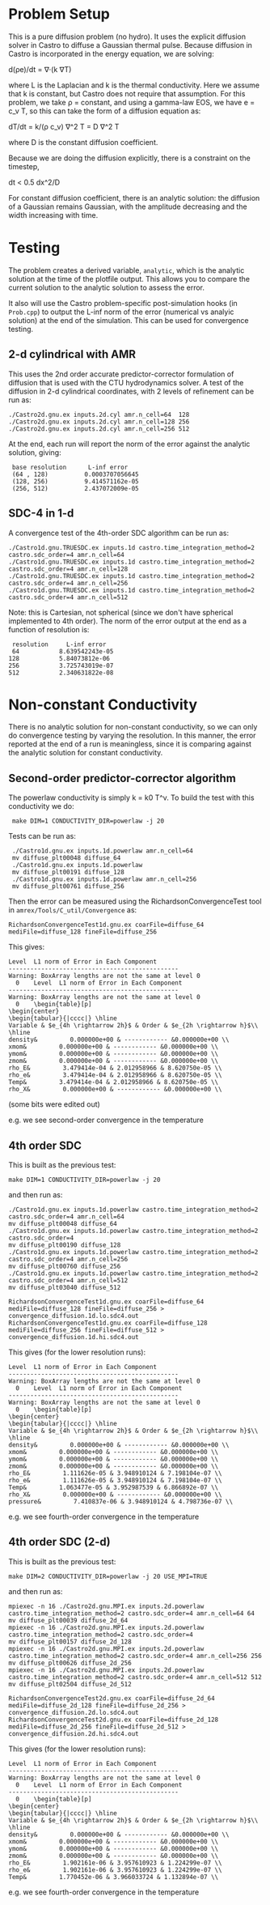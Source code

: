 # Problem Setup

This is a pure diffusion problem (no hydro).  It uses the explicit
diffusion solver in Castro to diffuse a Gaussian thermal pulse.
Because diffusion in Castro is incorporated in the energy equation, we
are solving:

   d(ρe)/dt = ∇·(k ∇T)

where L is the Laplacian and k is the thermal conductivity.  Here we
assume that k is constant, but Castro does not require that
assumption.  For this problem, we take ρ = constant, and using a
gamma-law EOS, we have e = c_v T, so this can take the form of a
diffusion equation as:

dT/dt = k/(ρ c_v) ∇^2 T = D ∇^2 T

where D is the constant diffusion coefficient.

Because we are doing the diffusion explicitly, there is a constraint
on the timestep,

dt < 0.5 dx^2/D

For constant diffusion coefficient, there is an analytic solution: the
diffusion of a Gaussian remains Gaussian, with the amplitude
decreasing and the width increasing with time.


# Testing

The problem creates a derived variable, `analytic`, which is the
analytic solution at the time of the plotfile output.  This allows you
to compare the current solution to the analytic solution to assess the
error.

It also will use the Castro problem-specific post-simulation hooks (in
`Prob.cpp`) to output the L-inf norm of the error (numerical vs
analyic solution) at the end of the simulation.  This can be used
for convergence testing.


## 2-d cylindrical with AMR

This uses the 2nd order accurate predictor-corrector formulation of
diffusion that is used with the CTU hydrodynamics solver.  A test of
the diffusion in 2-d cylindrical coordinates, with 2 levels of
refinement can be run as:

```
./Castro2d.gnu.ex inputs.2d.cyl amr.n_cell=64  128
./Castro2d.gnu.ex inputs.2d.cyl amr.n_cell=128 256
./Castro2d.gnu.ex inputs.2d.cyl amr.n_cell=256 512
```

At the end, each run will report the norm of the error against the
analytic solution, giving:

```
 base resolution      L-inf error
 (64 , 128)          0.0003707056645
 (128, 256)          9.414571162e-05
 (256, 512)          2.437072009e-05
```


## SDC-4 in 1-d

A convergence test of the 4th-order SDC algorithm can be run as:

```
./Castro1d.gnu.TRUESDC.ex inputs.1d castro.time_integration_method=2 castro.sdc_order=4 amr.n_cell=64
./Castro1d.gnu.TRUESDC.ex inputs.1d castro.time_integration_method=2 castro.sdc_order=4 amr.n_cell=128
./Castro1d.gnu.TRUESDC.ex inputs.1d castro.time_integration_method=2 castro.sdc_order=4 amr.n_cell=256
./Castro1d.gnu.TRUESDC.ex inputs.1d castro.time_integration_method=2 castro.sdc_order=4 amr.n_cell=512
```

Note: this is Cartesian, not spherical (since we don't have spherical
implemented to 4th order).  The norm of the error output at the end as
a function of resolution is:

```
 resolution     L-inf error
 64           8.639542243e-05
128           5.84073812e-06
256           3.725743019e-07
512           2.340631822e-08
```


# Non-constant Conductivity

There is no analytic solution for non-constant conductivity, so we can
only do convergence testing by varying the resolution.  In this
manner, the error reported at the end of a run is meaningless, since
it is comparing against the analytic solution for constant
conductivity.


## Second-order predictor-corrector algorithm

The powerlaw conductivity is simply k = k0 T^ν.  To build the test with this
conductivity we do:

```
 make DIM=1 CONDUCTIVITY_DIR=powerlaw -j 20
```

Tests can be run as:

```
 ./Castro1d.gnu.ex inputs.1d.powerlaw amr.n_cell=64
 mv diffuse_plt00048 diffuse_64
 ./Castro1d.gnu.ex inputs.1d.powerlaw
 mv diffuse_plt00191 diffuse_128
 ./Castro1d.gnu.ex inputs.1d.powerlaw amr.n_cell=256
 mv diffuse_plt00761 diffuse_256
```

Then the error can be measured using the RichardsonConvergenceTest
tool in `amrex/Tools/C_util/Convergence` as:

```
RichardsonConvergenceTest1d.gnu.ex coarFile=diffuse_64 mediFile=diffuse_128 fineFile=diffuse_256
```

This gives:

```
Level  L1 norm of Error in Each Component
-----------------------------------------------
Warning: BoxArray lengths are not the same at level 0
  0    Level  L1 norm of Error in Each Component
-----------------------------------------------
Warning: BoxArray lengths are not the same at level 0
  0    \begin{table}[p]
\begin{center}
\begin{tabular}{|cccc|} \hline
Variable & $e_{4h \rightarrow 2h}$ & Order & $e_{2h \rightarrow h}$\\
\hline
density&         0.000000e+00 & ------------ &0.000000e+00 \\
xmom&         0.000000e+00 & ------------ &0.000000e+00 \\
ymom&         0.000000e+00 & ------------ &0.000000e+00 \\
zmom&         0.000000e+00 & ------------ &0.000000e+00 \\
rho_E&         3.479414e-04 & 2.012958966 & 8.620750e-05 \\
rho_e&         3.479414e-04 & 2.012958966 & 8.620750e-05 \\
Temp&         3.479414e-04 & 2.012958966 & 8.620750e-05 \\
rho_X&         0.000000e+00 & ------------ &0.000000e+00 \\
```

(some bits were edited out)

e.g. we see second-order convergence in the temperature


## 4th order SDC

This is built as the previous test:

```
make DIM=1 CONDUCTIVITY_DIR=powerlaw -j 20
```

and then run as:

```
./Castro1d.gnu.ex inputs.1d.powerlaw castro.time_integration_method=2 castro.sdc_order=4 amr.n_cell=64
mv diffuse_plt00048 diffuse_64
./Castro1d.gnu.ex inputs.1d.powerlaw castro.time_integration_method=2 castro.sdc_order=4
mv diffuse_plt00190 diffuse_128
./Castro1d.gnu.ex inputs.1d.powerlaw castro.time_integration_method=2 castro.sdc_order=4 amr.n_cell=256
mv diffuse_plt00760 diffuse_256
./Castro1d.gnu.ex inputs.1d.powerlaw castro.time_integration_method=2 castro.sdc_order=4 amr.n_cell=512
mv diffuse_plt03040 diffuse_512

RichardsonConvergenceTest1d.gnu.ex coarFile=diffuse_64 mediFile=diffuse_128 fineFile=diffuse_256 > convergence_diffusion.1d.lo.sdc4.out
RichardsonConvergenceTest1d.gnu.ex coarFile=diffuse_128 mediFile=diffuse_256 fineFile=diffuse_512 > convergence_diffusion.1d.hi.sdc4.out
```

This gives (for the lower resolution runs):

```
Level  L1 norm of Error in Each Component
-----------------------------------------------
Warning: BoxArray lengths are not the same at level 0
  0    Level  L1 norm of Error in Each Component
-----------------------------------------------
Warning: BoxArray lengths are not the same at level 0
  0    \begin{table}[p]
\begin{center}
\begin{tabular}{|cccc|} \hline
Variable & $e_{4h \rightarrow 2h}$ & Order & $e_{2h \rightarrow h}$\\
\hline
density&         0.000000e+00 & ------------ &0.000000e+00 \\
xmom&         0.000000e+00 & ------------ &0.000000e+00 \\
ymom&         0.000000e+00 & ------------ &0.000000e+00 \\
zmom&         0.000000e+00 & ------------ &0.000000e+00 \\
rho_E&         1.111626e-05 & 3.948910124 & 7.198104e-07 \\
rho_e&         1.111626e-05 & 3.948910124 & 7.198104e-07 \\
Temp&         1.063477e-05 & 3.952987539 & 6.866892e-07 \\
rho_X&         0.000000e+00 & ------------ &0.000000e+00 \\
pressure&         7.410837e-06 & 3.948910124 & 4.798736e-07 \\
```

e.g. we see fourth-order convergence in the temperature


## 4th order SDC (2-d)

This is built as the previous test:

```
make DIM=2 CONDUCTIVITY_DIR=powerlaw -j 20 USE_MPI=TRUE
```

and then run as:

```
mpiexec -n 16 ./Castro2d.gnu.MPI.ex inputs.2d.powerlaw castro.time_integration_method=2 castro.sdc_order=4 amr.n_cell=64 64
mv diffuse_plt00039 diffuse_2d_64
mpiexec -n 16 ./Castro2d.gnu.MPI.ex inputs.2d.powerlaw castro.time_integration_method=2 castro.sdc_order=4
mv diffuse_plt00157 diffuse_2d_128
mpiexec -n 16 ./Castro2d.gnu.MPI.ex inputs.2d.powerlaw castro.time_integration_method=2 castro.sdc_order=4 amr.n_cell=256 256
mv diffuse_plt00626 diffuse_2d_256
mpiexec -n 16 ./Castro2d.gnu.MPI.ex inputs.2d.powerlaw castro.time_integration_method=2 castro.sdc_order=4 amr.n_cell=512 512
mv diffuse_plt02504 diffuse_2d_512

RichardsonConvergenceTest2d.gnu.ex coarFile=diffuse_2d_64 mediFile=diffuse_2d_128 fineFile=diffuse_2d_256 > convergence_diffusion.2d.lo.sdc4.out
RichardsonConvergenceTest2d.gnu.ex coarFile=diffuse_2d_128 mediFile=diffuse_2d_256 fineFile=diffuse_2d_512 > convergence_diffusion.2d.hi.sdc4.out
```

This gives (for the lower resolution runs):

```
Level  L1 norm of Error in Each Component
-----------------------------------------------
Warning: BoxArray lengths are not the same at level 0
  0    Level  L1 norm of Error in Each Component
-----------------------------------------------
  0    \begin{table}[p]
\begin{center}
\begin{tabular}{|cccc|} \hline
Variable & $e_{4h \rightarrow 2h}$ & Order & $e_{2h \rightarrow h}$\\
\hline
density&         0.000000e+00 & ------------ &0.000000e+00 \\
xmom&         0.000000e+00 & ------------ &0.000000e+00 \\
ymom&         0.000000e+00 & ------------ &0.000000e+00 \\
zmom&         0.000000e+00 & ------------ &0.000000e+00 \\
rho_E&         1.902161e-06 & 3.957610923 & 1.224299e-07 \\
rho_e&         1.902161e-06 & 3.957610923 & 1.224299e-07 \\
Temp&         1.770452e-06 & 3.966033724 & 1.132894e-07 \\
```

e.g. we see fourth-order convergence in the temperature
